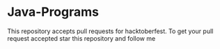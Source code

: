 # Java-Programs
This repository accepts pull requests for hacktoberfest. To get your pull request accepted star this repository and follow me
